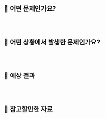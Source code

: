 ## 🐛 어떤 문제인가요?
<!-- 어떤 문제인지 간결하게 설명해주세요 -->
<br><br>

## 🔎 어떤 상황에서 발생한 문제인가요?
<!-- (가능하면) Given-When-Then 형식으로 서술해주세요 -->
<br><br>

## 🎯 예상 결과
<!-- 예상했던 정상적인 결과가 어떤 것이었는지 설명해주세요 -->
<br><br>

## 📙 참고할만한 자료
<!-- Optional -->
